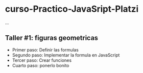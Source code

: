 # curso-Practico-JavaSript-Platzi

...

## Taller #1: figuras geometricas

- Primer paso: Definir las formulas
- Segundo paso: Implementar la formula en JavaScript 
- Tercer paso: Crear funciones 
- Cuarto paso: ponerlo bonito
